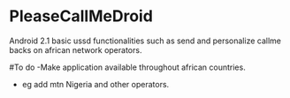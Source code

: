 PleaseCallMeDroid
=================

Android 2.1  basic ussd functionalities such as send and personalize callme backs on african network operators.



#To do
-Make application available throughout african countries. 
  - eg add mtn Nigeria and other operators.
